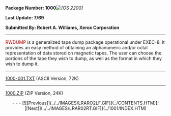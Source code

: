 <x-sas-window top="67" bottom="768" left="188" right="718">



<b>Package Number: 1000</b><i>![[OS 2200]](../../IMAGES/OS2200.JPG)</i>


<b>Last Update: 7/69</b>


<b>Submitted By: Robert A. Williams, Xerox Corporation</b>


&#10;
- - -
<font color="#AF0000">RWDUMP</font> is a generalized tape dump
package operational under EXEC-8. It provides an easy method of
obtaining an alphanumeric and/or octal representation of data stored
on magnetic tapes. The user can choose the portions of the tape they
wish to dump, as well as the format in which they wish to dump it.


&#10;
- - -
[1000-001.TXT](1000-001.TXT) (ASCII Version, 72K)


&#10;
- - -
[1000.ZIP](1000.ZIP) (ZIP Version, 24K)

<center>
- - -
[![[Previous]](../../IMAGES/LRARO2LF.GIF)](../CONTENTS.HTM)[![[Next]](../../IMAGES/LRAR02RT.GIF)](../1001/INDEX.HTM)
</center>


</x-sas-window>